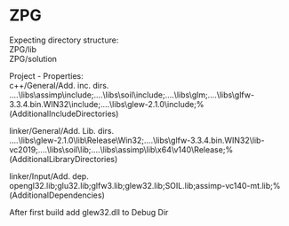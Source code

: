 # ZPG

Expecting directory structure: <br />
ZPG/lib <br />
ZPG/solution <br />

Project - Properties: <br />
c++/General/Add. inc. dirs. <br />
..\..\libs\assimp\include;..\..\libs\soil\include;..\..\libs\glm;..\..\libs\glfw-3.3.4.bin.WIN32\include;..\..\libs\glew-2.1.0\include;%(AdditionalIncludeDirectories) <br />

linker/General/Add. Lib. dirs. <br />
..\..\libs\glew-2.1.0\lib\Release\Win32;..\..\libs\glfw-3.3.4.bin.WIN32\lib-vc2019;..\..\libs\soil\lib;..\..\libs\assimp\lib\x64\v140\Release;%(AdditionalLibraryDirectories) <br />

linker/Input/Add. dep. <br />
opengl32.lib;glu32.lib;glfw3.lib;glew32.lib;SOIL.lib;assimp-vc140-mt.lib;%(AdditionalDependencies) <br />

After first build add glew32.dll to Debug Dir <br />

